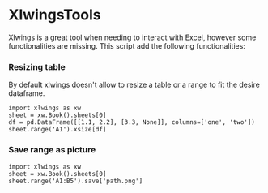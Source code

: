 # XlwingsTools

Xlwings is a great tool when needing to interact with Excel, however some functionalities are missing.
This script add the following functionalities:

### Resizing table
By default xlwings doesn't allow to resize a table or a range to fit the desire dataframe.
```
import xlwings as xw
sheet = xw.Book().sheets[0]
df = pd.DataFrame([[1.1, 2.2], [3.3, None]], columns=['one', 'two'])
sheet.range('A1').xsize[df]
```

### Save range as picture
```
import xlwings as xw
sheet = xw.Book().sheets[0]
sheet.range('A1:B5').save['path.png']
```

